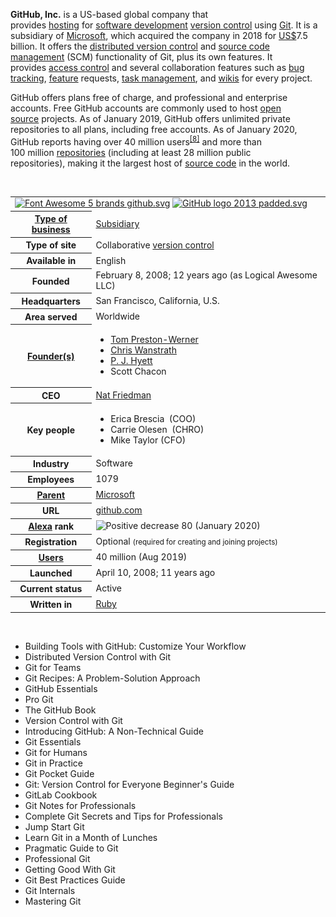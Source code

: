 
<p><strong>GitHub, Inc.</strong>&nbsp;is a US-based global company that provides&nbsp;<a title="Internet hosting service" href="https://en.wikipedia.org/wiki/Internet_hosting_service">hosting</a>&nbsp;for&nbsp;<a title="Software development" href="https://en.wikipedia.org/wiki/Software_development">software development</a>&nbsp;<a title="Version control" href="https://en.wikipedia.org/wiki/Version_control">version control</a>&nbsp;using&nbsp;<a title="Git" href="https://en.wikipedia.org/wiki/Git">Git</a>. It is a subsidiary of&nbsp;<a title="" href="https://en.wikipedia.org/wiki/Microsoft">Microsoft</a>, which acquired the company in 2018 for&nbsp;<a class="mw-redirect" title="US$" href="https://en.wikipedia.org/wiki/US$">US$</a>7.5 billion.&nbsp;It offers the&nbsp;<a title="Distributed version control" href="https://en.wikipedia.org/wiki/Distributed_version_control">distributed version control</a>&nbsp;and&nbsp;<a class="mw-redirect" title="Source code management" href="https://en.wikipedia.org/wiki/Source_code_management">source code management</a>&nbsp;(SCM) functionality of Git, plus its own features. It provides&nbsp;<a title="Access control" href="https://en.wikipedia.org/wiki/Access_control">access control</a>&nbsp;and several collaboration features such as&nbsp;<a title="Bug tracking system" href="https://en.wikipedia.org/wiki/Bug_tracking_system">bug tracking</a>,&nbsp;<a title="Software feature" href="https://en.wikipedia.org/wiki/Software_feature">feature</a>&nbsp;requests,&nbsp;<a title="Task management" href="https://en.wikipedia.org/wiki/Task_management">task management</a>, and&nbsp;<a title="Wiki" href="https://en.wikipedia.org/wiki/Wiki">wikis</a>&nbsp;for every project.</p>
<p>GitHub offers plans free of charge, and professional and enterprise accounts.&nbsp;Free GitHub accounts are commonly used to host&nbsp;<a title="Open-source software" href="https://en.wikipedia.org/wiki/Open-source_software">open source</a>&nbsp;projects.&nbsp;As of January 2019, GitHub offers unlimited private repositories to all plans, including free accounts.&nbsp;As of January 2020, GitHub reports having over 40&nbsp;million users<sup id="cite_ref-8" class="reference"><a href="https://en.wikipedia.org/wiki/GitHub#cite_note-8">[8]</a></sup>&nbsp;and more than 100&nbsp;million&nbsp;<a title="Repository (version control)" href="https://en.wikipedia.org/wiki/Repository_(version_control)">repositories</a>&nbsp;(including at least 28&nbsp;million public repositories),&nbsp;making it the largest host of&nbsp;<a title="Source code" href="https://en.wikipedia.org/wiki/Source_code">source code</a>&nbsp;in the world.</p>

</br>

<table class="infobox vcard">
<tbody>
<tr>
<td colspan="2"><a class="image" href="GitHub_logo.png"><img src="GitHub_logo.png" srcset="GitHub_logo.png" alt="Font Awesome 5 brands github.svg" width="54" height="56" data-file-width="512" data-file-height="529" /></a>&nbsp;<a class="image" href="https://en.wikipedia.org/wiki/File:GitHub_logo_2013_padded.svg"><img src="https://upload.wikimedia.org/wikipedia/commons/thumb/2/24/GitHub_logo_2013_padded.svg/128px-GitHub_logo_2013_padded.svg.png" srcset="//upload.wikimedia.org/wikipedia/commons/thumb/2/24/GitHub_logo_2013_padded.svg/192px-GitHub_logo_2013_padded.svg.png 1.5x, //upload.wikimedia.org/wikipedia/commons/thumb/2/24/GitHub_logo_2013_padded.svg/256px-GitHub_logo_2013_padded.svg.png 2x" alt="GitHub logo 2013 padded.svg" width="128" height="38" data-file-width="620" data-file-height="182" /></a></td>
</tr>
<tr>
<th scope="row"><a class="mw-redirect" title="Types of business entity" href="https://en.wikipedia.org/wiki/Types_of_business_entity">Type of business</a></th>
<td class="category"><a title="Subsidiary" href="https://en.wikipedia.org/wiki/Subsidiary">Subsidiary</a></td>
</tr>
<tr>
<th scope="row">
<div>Type of site</div>
</th>
<td>Collaborative&nbsp;<a title="Version control" href="https://en.wikipedia.org/wiki/Version_control">version control</a></td>
</tr>
<tr>
<th scope="row">Available&nbsp;in</th>
<td>English</td>
</tr>
<tr>
<th scope="row">Founded</th>
<td>February&nbsp;8, 2008<span class="noprint">; 12 years ago</span>&nbsp;(as Logical Awesome LLC)</td>
</tr>
<tr>
<th scope="row">Headquarters</th>
<td class="label">San Francisco, California, U.S.</td>
</tr>
<tr>
<th scope="row">Area&nbsp;served</th>
<td>Worldwide</td>
</tr>
<tr>
<th scope="row"><a title="Entrepreneurship" href="https://en.wikipedia.org/wiki/Entrepreneurship">Founder(s)</a></th>
<td>
<div class="plainlist">
<ul>
<li><a title="Tom Preston-Werner" href="https://en.wikipedia.org/wiki/Tom_Preston-Werner">Tom Preston-Werner</a></li>
<li><a title="Chris Wanstrath" href="https://en.wikipedia.org/wiki/Chris_Wanstrath">Chris Wanstrath</a></li>
<li><a title="P. J. Hyett" href="https://en.wikipedia.org/wiki/P._J._Hyett">P. J. Hyett</a></li>
<li>Scott Chacon</li>
</ul>
</div>
</td>
</tr>
<tr>
<th scope="row">CEO</th>
<td><a title="Nat Friedman" href="https://en.wikipedia.org/wiki/Nat_Friedman">Nat Friedman</a></td>
</tr>
<tr>
<th scope="row">Key&nbsp;people</th>
<td>
<div class="plainlist">
<ul>
<li>Erica Brescia &nbsp;(COO)</li>
<li>Carrie Olesen &nbsp;(CHRO)</li>
<li>Mike Taylor (CFO)</li>
</ul>
</div>
</td>
</tr>
<tr>
<th scope="row">Industry</th>
<td class="category">Software</td>
</tr>
<tr>
<th scope="row">Employees</th>
<td>1079</td>
</tr>
<tr>
<th scope="row"><a title="Holding company" href="https://en.wikipedia.org/wiki/Holding_company">Parent</a></th>
<td><a title="Microsoft" href="https://en.wikipedia.org/wiki/Microsoft">Microsoft</a></td>
</tr>
<tr>
<th scope="row">URL</th>
<td class="url"><span class="url"><a class="external text" href="https://github.com/" rel="nofollow">github<wbr />.com</a></span></td>
</tr>
<tr>
<th scope="row"><a title="Alexa Internet" href="https://en.wikipedia.org/wiki/Alexa_Internet">Alexa</a>&nbsp;rank</th>
<td><img title="Positive decrease" src="1.png" srcset="1.png" alt="Positive decrease" width="11" height="11" data-file-width="300" data-file-height="300" />&nbsp;80 (January 2020)</td>
</tr>
<tr>
<th scope="row">Registration</th>
<td>Optional&nbsp;<small>(required for creating and joining projects)</small></td>
</tr>
<tr>
<th scope="row"><a title="" href="https://en.wikipedia.org/wiki/Registered_user">Users</a></th>
<td>40 million (Aug 2019)</td>
</tr>
<tr>
<th scope="row">Launched</th>
<td>April&nbsp;10, 2008<span class="noprint">; 11 years ago</span></td>
</tr>
<tr>
<th scope="row">Current&nbsp;status</th>
<td class="category">Active</td>
</tr>
<tr>
<th scope="row">Written&nbsp;in</th>
<td><a title="Ruby (programming language)" href="https://en.wikipedia.org/wiki/Ruby_(programming_language)">Ruby</a></td>
</tr>
</tbody>
</table>
</br>






















<ul>
                <li><a target="_blank" href="https://github.com/manjunath5496/GitHub-Books/blob/master/git(1).pdf" style="text-decoration:none;">Building Tools with GitHub: Customize Your Workflow  </a></li>
                <li><a target="_blank" href="https://github.com/manjunath5496/GitHub-Books/blob/master/git(2).pdf" style="text-decoration:none;">Distributed Version Control with Git</a></li>
                <li><a target="_blank" href="https://github.com/manjunath5496/GitHub-Books/blob/master/git(3).pdf" style="text-decoration:none;">Git for Teams</a></li>
                <li><a target="_blank" href="https://github.com/manjunath5496/GitHub-Books/blob/master/git(4).pdf" style="text-decoration:none;">Git Recipes: A Problem-Solution Approach</a></li>
                <li><a target="_blank" href="https://github.com/manjunath5496/GitHub-Books/blob/master/git(5).pdf" style="text-decoration:none;">GitHub Essentials</a></li>
                <li><a target="_blank" href="https://github.com/manjunath5496/GitHub-Books/blob/master/git(6).pdf" style="text-decoration:none;">Pro Git</a></li>
                <li><a target="_blank" href="https://github.com/manjunath5496/GitHub-Books/blob/master/git(7).pdf" style="text-decoration:none;">The GitHub Book</a></li>
                <li><a target="_blank" href="https://github.com/manjunath5496/GitHub-Books/blob/master/git(8).pdf" style="text-decoration:none;">Version Control with Git</a></li>
                <li><a target="_blank" href="https://github.com/manjunath5496/GitHub-Books/blob/master/git(9).rar" style="text-decoration:none;">Introducing GitHub: A Non-Technical Guide</a></li>
                <li><a target="_blank" href="https://github.com/manjunath5496/GitHub-Books/blob/master/git(10).pdf" style="text-decoration:none;">Git Essentials</a></li>
	  <li><a target="_blank" href="https://github.com/manjunath5496/GitHub-Books/blob/master/git(11).pdf" style="text-decoration:none;"> Git for Humans  </a></li>
                <li><a target="_blank" href="https://github.com/manjunath5496/GitHub-Books/blob/master/git(12).pdf" style="text-decoration:none;">Git in Practice</a></li>
                <li><a target="_blank" href="https://github.com/manjunath5496/GitHub-Books/blob/master/git(13).pdf" style="text-decoration:none;">Git Pocket Guide</a></li>
                <li><a target="_blank" href="https://github.com/manjunath5496/GitHub-Books/blob/master/git(14).pdf" style="text-decoration:none;">Git: Version Control for Everyone Beginner's Guide</a></li>
                <li><a target="_blank" href="https://github.com/manjunath5496/GitHub-Books/blob/master/git(15).pdf" style="text-decoration:none;">GitLab Cookbook</a></li>
                <li><a target="_blank" href="https://github.com/manjunath5496/GitHub-Books/blob/master/git(16).pdf" style="text-decoration:none;">Git Notes for Professionals</a></li>
                <li><a target="_blank" href="https://github.com/manjunath5496/GitHub-Books/blob/master/git(17).pdf" style="text-decoration:none;">Complete Git Secrets and Tips for Professionals</a></li>
                <li><a target="_blank" href="https://github.com/manjunath5496/GitHub-Books/blob/master/git(18).pdf" style="text-decoration:none;">Jump Start Git</a></li>
                <li><a target="_blank" href="https://github.com/manjunath5496/GitHub-Books/blob/master/git(19).pdf" style="text-decoration:none;">Learn Git in a Month of Lunches</a></li>
                <li><a target="_blank" href="https://github.com/manjunath5496/GitHub-Books/blob/master/git(20).pdf" style="text-decoration:none;">Pragmatic Guide to Git</a></li>	
	
 <li><a target="_blank" href="https://github.com/manjunath5496/GitHub-Books/blob/master/git(21).pdf" style="text-decoration:none;">Professional Git</a></li>
	
<li><a target="_blank" href="https://github.com/manjunath5496/GitHub-Books/blob/master/git(22).pdf" style="text-decoration:none;">Getting Good With Git</a></li>
  <li><a target="_blank" href="https://github.com/manjunath5496/GitHub-Books/blob/master/git(23).pdf" style="text-decoration:none;">Git Best Practices Guide</a></li>
 <li><a target="_blank" href="https://github.com/manjunath5496/GitHub-Books/blob/master/git(24).pdf" style="text-decoration:none;">Git
Internals</a></li>	
	
 <li><a target="_blank" href="https://github.com/manjunath5496/GitHub-Books/blob/master/git(25).pdf" style="text-decoration:none;">Mastering Git</a></li>
	
	
	
	
	
	
	
	
	
</ul>
